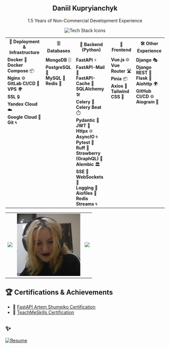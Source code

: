 <div align="center">
  <h2>Daniil Kupryianchyk</h2>
  </p>
  <p>1.5 Years of Non-Commercial Development Experience</p>
</div>
<div align="center">
  <img src="https://skillicons.dev/icons?i=docker,nginx,python,fastapi,vue,tailwind,postgres,mongodb,redis,gitlab" alt="Tech Stack Icons" />
</div>
<table>
  <tr>
    <th style="text-align: center;">🚀 Deployment & Infrastructure</th>
    <th style="text-align: center;">🗄️ Databases</th>
    <th style="text-align: center;">🐍 Backend (Python)</th>
    <th style="text-align: center;">🎨 Frontend</th>
    <th style="text-align: center;">🛠️ Other Experience</th>
  </tr>
  <tr>
    <td style="vertical-align: top; text-align: left;">
      <b>Docker</b> 🐳<br>
      <b>Docker Compose</b> 📦<br>
      <b>Nginx</b> ⚙️<br>
      <b>GitLab CI/CD</b> 🚀<br>
      <b>VPS</b> 🌍<br>
      <b>SSL</b> 🔒<br>
      <b>Yandex Cloud</b> ☁️<br>
      <b>Google Cloud</b> 🔑<br>
      <b>Git</b> 🌀
    </td>
    <td style="vertical-align: top; text-align: left;">
      <b>MongoDB</b> 🗄️<br>
      <b>PostgreSQL</b> 🐘<br>
      <b>MySQL</b> 💾<br>
      <b>Redis</b> 🔴
    </td>
    <td style="vertical-align: top; text-align: left;">
      <b>FastAPI</b> ⚡<br>
      <b>FastAPI-Mail</b> 📧<br>
      <b>FastAPI-Cache</b> 🧊<br>
      <b>SQLAlchemy</b> 🛠️<br>
      <b>Celery</b> 🐍<br>
      <b>Celery Beat</b> ⏱️<br>
      <b>Pydantic</b> 📜<br>
      <b>JWT</b> 🔑<br>
      <b>Httpx</b> 🌐<br>
      <b>AsyncIO</b> 🌀<br>
      <b>Pytest</b> 🧪<br>
      <b>Ruff</b> 🦊<br>
      <b>Strawberry (GraphQL)</b> 🍓<br>
      <b>Alembic</b> 🏛️<br>
      <b>SSE</b> 📡<br>
      <b>WebSockets</b> 🔗<br>
      <b>Logging</b> 📝<br>
      <b>Aiofiles</b> 📂<br>
      <b>Redis Streams</b> 🌀 <br>
    </td>
    <td style="vertical-align: top; text-align: left;">
      <b>Vue.js</b> 🌐<br>
      <b>Vue Router</b> 🛣️<br>
      <b>Pinia</b> 📦<br>
      <b>Axios</b> 📡<br>
      <b>Tailwind CSS</b> 💨
    </td>
    <td style="vertical-align: top; text-align: left;">
      <b>Django</b> 🎭<br>
      <b>Django REST</b> 🔗<br>
      <b>Flask</b> 🍶<br>
      <b>Aiohttp</b> 🌍<br>
      <b>GitHub CI/CD</b> ⚙️<br>
      <b>Aiogram</b> 🤖<br>
    </td>
  </tr>
</table>

<table style="border-collapse: collapse; border: none;">
  <tr>
    <td style="border: none;">
      <img height="200" src="https://github-readme-stats.vercel.app/api/top-langs?username=shutsuensha&layout=compact&langs_count=4&card_width=320&exclude_repo=archive1,online-store,archive2,archive3,archive4,archive5,archive6&theme=transparent" />
    </td>
    <td style="border: none;">
      <img src="Screenshot 2025-03-27 214326.png" alt="Alt Text" width="200">
    </td>
    <td style="border: none;">
      <img height="200" src="https://github-readme-stats.vercel.app/api/pin/?username=shutsuensha&repo=pint3rest.xyz&theme=transparent&show_owner=true" />
    </td>
  </tr>
</table>

## 🏆 **Certifications & Achievements**
- 🏅 [FastAPI Artem Shumeiko Certification](https://github.com/shutsuensha/shutsuensha/blob/main/fastapi.pdf)
- 🏅 [TeachMeSkills Certification](https://github.com/shutsuensha/shutsuensha/blob/main/TMS.pdf)

## ✨
<a href="https://yourdomain.com/cv.pdf" target="_blank">
  <img src="https://img.shields.io/badge/CV-10B981?style=for-the-badge&logo=readthedocs&logoColor=white" alt="Resume" />
</a>
